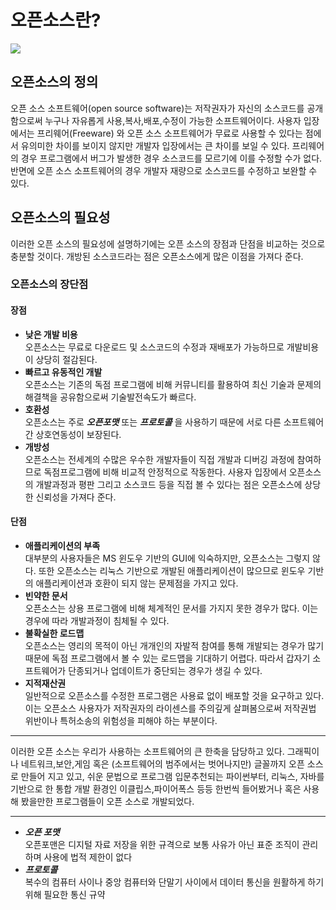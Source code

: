 # 오픈소스란?  

![](https://github.com/yelimpark/Aplusgimmie/blob/master/images/opensource.jpeg?raw=true)  

## 오픈소스의 정의  

  오픈 소스 소프트웨어(open source software)는 저작권자가 자신의 소스코드를 공개함으로써 누구나 자유롭게 사용,복사,배포,수정이 가능한 소프트웨어이다. 사용자 입장에서는 프리웨어(Freeware) 와 오픈 소스 소프트웨어가 무료로 사용할 수 있다는 점에서 유의미한 차이를 보이지 않지만 개발자 입장에서는 큰 차이를 보일 수 있다. 프리웨어의 경우 프로그램에서 버그가 발생한 경우 소스코드를 모르기에 이를 수정할 수가 없다. 반면에 오픈 소스 소프트웨어의 경우 개발자 재량으로 소스코드를 수정하고 보완할 수 있다.  


## 오픈소스의 필요성  

  이러한 오픈 소스의 필요성에 설명하기에는 오픈 소스의 장점과 단점을 비교하는 것으로 충분할 것이다. 개방된 소스코드라는 점은 오픈소스에게 많은 이점을 가져다 준다.  

### 오픈소스의 장단점  

#### 장점  

* **낮은 개발 비용**  
오픈소스는 무료로 다운로드 및 소스코드의 수정과 재배포가 가능하므로 개발비용이 상당히 절감된다.  
* **빠르고 유동적인 개발**  
오픈소스는 기존의 독점 프로그램에 비해 커뮤니티를 활용하여 최신 기술과 문제의 해결책을 공유함으로써 기술발전속도가 빠르다.  
* **호환성**  
오픈소스는 주로 _**오픈포맷**_ 또는 _**프로토콜**_ 을 사용하기 때문에 서로 다른 소프트웨어간 상호연동성이 보장된다.  
* **개방성**  
오픈소스는 전세계의 수많은 우수한 개발자들이 직접 개발과 디버깅 과정에 참여하므로 독점프로그램에 비해 비교적 안정적으로 작동한다. 사용자 입장에서 오픈소스의 개발과정과 평판 그리고 소스코드 등을 직접 볼 수 있다는 점은 오픈소스에 상당한 신뢰성을 가져다 준다.  

#### 단점  

* **애플리케이션의 부족**  
대부분의 사용자들은 MS 윈도우 기반의 GUI에 익숙하지만, 오픈소스는 그렇지 않다. 또한 오픈소스는 리눅스 기반으로 개발된 애플리케이션이 많으므로 윈도우 기반의 애플리케이션과 호환이 되지 않는 문제점을 가지고 있다.  
* **빈약한 문서**  
오픈소스는 상용 프로그램에 비해 체계적인 문서를 가지지 못한 경우가 많다. 이는 경우에 따라 개발과정이 침체될 수 있다.  
* **불확실한 로드맵**  
오픈소스는 영리의 목적이 아닌 개개인의 자발적 참여를 통해 개발되는 경우가 많기 때문에 독점 프로그램에서 볼 수 있는 로드맵을 기대하기 어렵다. 따라서 갑자기 소프트웨어가 단종되거나 업데이트가 중단되는 경우가 생길 수 있다.  
* **지적재산권**  
일반적으로 오픈소스를 수정한 프로그램은 사용료 없이 배포할 것을 요구하고 있다. 이는 오픈소스 사용자가 저작권자의 라이센스를 주의깊게 살펴봄으로써 저작권법 위반이나 특허소송의 위험성을 피해야 하는 부분이다.  

---------

  이러한 오픈 소스는 우리가 사용하는 소프트웨어의 큰 한축을 담당하고 있다. 그래픽이나 네트워크,보안,게임 혹은 (소프트웨어의 범주에서는 벗어나지만) 글꼴까지 오픈 소스로 만들어 지고 있고, 쉬운 문법으로 프로그램 입문추천되는 파이썬부터, 리눅스,  자바를 기반으로 한 통합 개발 환경인 이클립스,파이어폭스 등등 한번씩 들어봤거나 혹은 사용해 봤을만한 프로그램들이 오픈 소스로 개발되었다.  
  
----------

* _**오픈 포맷**_  
오픈포맨은 디지털 자료 저장을 위한 규격으로 보통 사유가 아닌 표준 조직이 관리하며 사용에 법적 제한이 없다
* _**프로토콜**_  
복수의 컴퓨터 사이나 중앙 컴퓨터와 단말기 사이에서 데이터 통신을 원활하게 하기 위해 필요한 통신 규약

